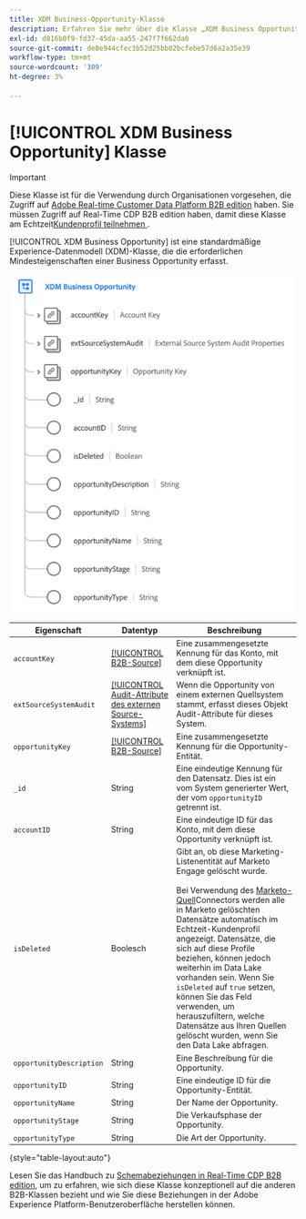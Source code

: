 ```yaml
---
title: XDM Business-Opportunity-Klasse
description: Erfahren Sie mehr über die Klasse „XDM Business Opportunity“ im Experience-Datenmodell (XDM).
exl-id: d816b0f9-fd37-45da-aa55-247f7f662da0
source-git-commit: de8e944cfec3b52d25bb02bcfebe57d6a2a35e39
workflow-type: tm+mt
source-wordcount: '309'
ht-degree: 3%

---
```


# [!UICONTROL XDM Business Opportunity] Klasse

>[!IMPORTANT]
>
>Diese Klasse ist für die Verwendung durch Organisationen vorgesehen, die Zugriff auf [Adobe Real-time Customer Data Platform B2B edition](../../../rtcdp/b2b-overview.md) haben. Sie müssen Zugriff auf Real-Time CDP B2B edition haben, damit diese Klasse am Echtzeit[Kundenprofil teilnehmen ](../../../profile/home.md).

[!UICONTROL XDM Business Opportunity] ist eine standardmäßige Experience-Datenmodell (XDM)-Klasse, die die erforderlichen Mindesteigenschaften einer Business Opportunity erfasst.

![Die Struktur der Klasse XDM Business Opportunity , wie sie in der Benutzeroberfläche angezeigt wird](../../images/classes/b2b/business-opportunity.png)

| Eigenschaft | Datentyp | Beschreibung |
| --- | --- | --- |
| `accountKey` | [[!UICONTROL B2B-Source]](../../data-types/b2b-source.md) | Eine zusammengesetzte Kennung für das Konto, mit dem diese Opportunity verknüpft ist. |
| `extSourceSystemAudit` | [[!UICONTROL Audit-Attribute des externen Source-Systems]](../../data-types/external-source-system-audit-attributes.md) | Wenn die Opportunity von einem externen Quellsystem stammt, erfasst dieses Objekt Audit-Attribute für dieses System. |
| `opportunityKey` | [[!UICONTROL B2B-Source]](../../data-types/b2b-source.md) | Eine zusammengesetzte Kennung für die Opportunity-Entität. |
| `_id` | String | Eine eindeutige Kennung für den Datensatz. Dies ist ein vom System generierter Wert, der vom `opportunityID` getrennt ist. |
| `accountID` | String | Eine eindeutige ID für das Konto, mit dem diese Opportunity verknüpft ist. |
| `isDeleted` | Boolesch | Gibt an, ob diese Marketing-Listenentität auf Marketo Engage gelöscht wurde.<br><br>Bei Verwendung des [Marketo-Quell](../../../sources/connectors/adobe-applications/marketo/marketo.md)Connectors werden alle in Marketo gelöschten Datensätze automatisch im Echtzeit-Kundenprofil angezeigt. Datensätze, die sich auf diese Profile beziehen, können jedoch weiterhin im Data Lake vorhanden sein. Wenn Sie `isDeleted` auf `true` setzen, können Sie das Feld verwenden, um herauszufiltern, welche Datensätze aus Ihren Quellen gelöscht wurden, wenn Sie den Data Lake abfragen. |
| `opportunityDescription` | String | Eine Beschreibung für die Opportunity. |
| `opportunityID` | String | Eine eindeutige ID für die Opportunity-Entität. |
| `opportunityName` | String | Der Name der Opportunity. |
| `opportunityStage` | String | Die Verkaufsphase der Opportunity. |
| `opportunityType` | String | Die Art der Opportunity. |

{style="table-layout:auto"}

Lesen Sie das Handbuch zu [Schemabeziehungen in Real-Time CDP B2B edition](../../tutorials/relationship-b2b.md), um zu erfahren, wie sich diese Klasse konzeptionell auf die anderen B2B-Klassen bezieht und wie Sie diese Beziehungen in der Adobe Experience Platform-Benutzeroberfläche herstellen können.
